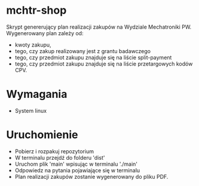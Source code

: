 # mchtr-shop

Skrypt genererujący plan realizacji zakupów na Wydziale Mechatroniki PW.
Wygenerowany plan zależy od:
- kwoty zakupu,
- tego, czy zakup realizowany jest z grantu badawczego
- tego, czy przedmiot zakupu znajduje się na liście split-payment
- tego, czy przedmiot zakupu znajduje się na liście przetargowych kodów CPV.

# Wymagania

- System linux

# Uruchomienie

- Pobierz i rozpakuj repozytorium
- W terminalu przejdź do folderu 'dist'
- Uruchom plik 'main' wpisując w terminalu './main'
- Odpowiedz na pytania pojawiające się w terminalu
- Plan realizacji zakupów zostanie wygenerowany do pliku PDF.
